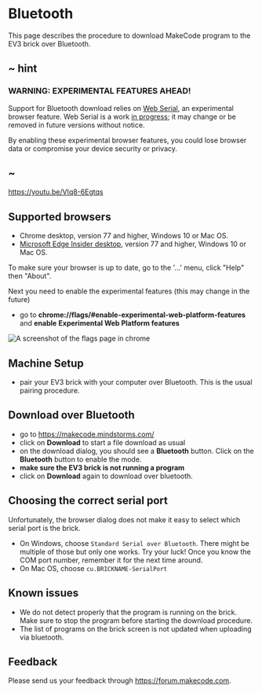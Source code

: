 # Bluetooth

This page describes the procedure to download MakeCode program to the EV3 brick 
over Bluetooth.

## ~ hint

### WARNING: EXPERIMENTAL FEATURES AHEAD! 

Support for Bluetooth download relies on [Web Serial](https://wicg.github.io/serial/),
an experimental browser feature. Web Serial is a work [in progress](https://www.chromestatus.com/feature/6577673212002304); 
it may change or be removed in future versions without notice.

By enabling these experimental browser features, you could lose browser data or compromise your device security 
or privacy.

## ~

https://youtu.be/VIq8-6Egtqs

## Supported browsers

* Chrome desktop, version 77 and higher, Windows 10 or Mac OS.
* [Microsoft Edge Insider desktop](https://www.microsoftedgeinsider.com), version 77 and higher, Windows 10 or Mac OS.

To make sure your browser is up to date, go to the '...' menu, click "Help" then "About".

Next you need to enable the experimental features (this may change in the future)

* go to **chrome://flags/#enable-experimental-web-platform-features** and **enable** 
**Experimental Web Platform features**

![A screenshot of the flags page in chrome](/static/bluetooth/experimental.png)

## Machine Setup

* pair your EV3 brick with your computer over Bluetooth. This is the usual pairing procedure.

## Download over Bluetooth

* go to https://makecode.mindstorms.com/
* click on **Download** to start a file download as usual
* on the download dialog, you should see a **Bluetooth** button. Click on the
**Bluetooth** button to enable the mode.
* **make sure the EV3 brick is not running a program**
* click on **Download** again to download over bluetooth.

## Choosing the correct serial port

Unfortunately, the browser dialog does not make it easy to select which serial port is the brick.

* On Windows, choose ``Standard Serial over Bluetooth``. There might be multiple of those but only one works. Try your luck! Once you know the COM port number, remember it for the next time around.
* On Mac OS, choose ``cu.BRICKNAME-SerialPort``

## Known issues

* We do not detect properly that the program is running on the brick. Make sure to stop the program before starting the download procedure.
* The list of programs on the brick screen is not updated when uploading via bluetooth.

## Feedback

Please send us your feedback through https://forum.makecode.com.